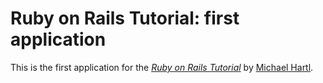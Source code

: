 # Ruby on Rails Tutorial: first application

This is the first application for the 
[*Ruby on Rails Tutorial*](http://railstutorial.org/)
by [Michael Hartl](http://michaelhartl.com/).